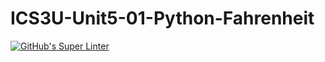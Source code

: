 # ICS3U-Unit5-01-Python-Fahrenheit

[![GitHub's Super Linter](https://github.com/sydneykuhn/ICS3U-Unit5-01-Python-Fahrenheit/workflows/GitHub's%20Super%20Linter/badge.svg)](https://github.com/sydneykuhn/ICS3U-Unit5-01-Python-Fahrenheit)
